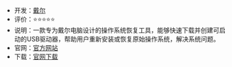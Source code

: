 - 开发：[戴尔](https://www.dell.com/zh-cn)
- 评价：⭐⭐⭐⭐⭐
- 说明：一款专为戴尔电脑设计的操作系统恢复工具，能够快速下载并创建可启动的USB驱动器，帮助用户重新安装或恢复原始操作系统，解决系统问题。
- 官网：[官方网站](https://www.dell.com/support/home/zh-cn/drivers/osiso/recoverytool/WT64A)
- 下载：[官网下载](https://dl.dell.com/FOLDER10811425M/1/Dell-USB-Recovery-Tool-Application_6FTD1_WIN_2.3.2.7523_A00.EXE) 